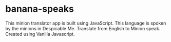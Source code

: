 # banana-speaks
This minion translator app is built using JavaScript. This language is spoken by the minions in Despicable Me. Translate from English to Minion speak.
Created using Vanilla Javascript.
